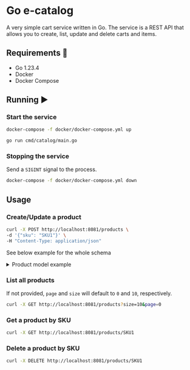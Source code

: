 # Go e-catalog

A very simple cart service written in Go.
The service is a REST API that allows you to create, list, update and delete carts and items.

## Requirements 📖
- Go 1.23.4 
- Docker
- Docker Compose

## Running ▶️

### Start the service

```bash
docker-compose -f docker/docker-compose.yml up
```

```bash
go run cmd/catalog/main.go
```

### Stopping the service

Send a `SIGINT` signal to the process.

```bash
docker-compose -f docker/docker-compose.yml down
```

## Usage

### Create/Update a product

```bash
curl -X POST http://localhost:8081/products \
-d '{"sku": "SKU1"}' \
-H "Content-Type: application/json"
```

See below example for the whole schema
<details>
    <summary>Product model example</summary>
    
    {
        "sku": "SKU11",
        "details": {
            "name": "MyJUICE 330ml",
            "description": "MyJUICE 330ml Cans Carton",
            "brand": "MyJUICE",
            "category": "Carbonated Soft Drink"
        },
        "price": {
            "value": "5",
            "per_unit": "0.5",
            "currency": "EUR"
        },
        "package": {
            "weight": "500 g",
            "height": "10 cm",
            "width": "25 cm",
            "length": "10 cm",
            "type": "Carton",
            "units": 10
        },
        "validity": {
            "available_from": "1930-01-05",
            "available_to": "3000-01-05"
        }
    }
</details>

### List all products

If not provided, `page` and `size` will default to `0` and `10`, respectively.  

```bash
curl -X GET http://localhost:8081/products?size=10&page=0
```

### Get a product by SKU

```bash
curl -X GET http://localhost:8081/products/SKU1
```

### Delete a product by SKU

```bash
curl -X DELETE http://localhost:8081/products/SKU1
```